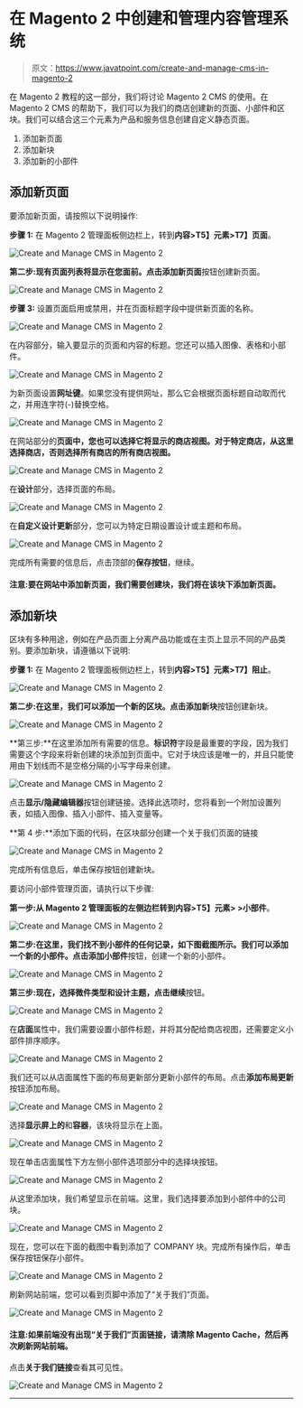 # 在 Magento 2 中创建和管理内容管理系统

> 原文：<https://www.javatpoint.com/create-and-manage-cms-in-magento-2>

在 Magento 2 教程的这一部分，我们将讨论 Magento 2 CMS 的使用。在 Magento 2 CMS 的帮助下，我们可以为我们的商店创建新的页面、小部件和区块。我们可以结合这三个元素为产品和服务信息创建自定义静态页面。

1.  添加新页面
2.  添加新块
3.  添加新的小部件

## 添加新页面

要添加新页面，请按照以下说明操作:

**步骤 1:** 在 Magento 2 管理面板侧边栏上，转到**内容>T5】元素>T7】页面**。

![Create and Manage CMS in Magento 2](img/f74a281a2ee5c1034ec5794938fa9554.png)

**第二步:**现有页面列表将显示在您面前。点击**添加新页面**按钮创建新页面。

![Create and Manage CMS in Magento 2](img/e82322c41dc0142f226fda359c96b3cd.png)

**步骤 3:** 设置页面启用或禁用，并在页面标题字段中提供新页面的名称。

![Create and Manage CMS in Magento 2](img/ac165044e5309991522a7e8d13a4feaa.png)

在内容部分，输入要显示的页面和内容的标题。您还可以插入图像、表格和小部件。

![Create and Manage CMS in Magento 2](img/6b52ed24d28591bd99de491ac1260bb5.png)

为新页面设置**网址键**。如果您没有提供网址，那么它会根据页面标题自动取而代之，并用连字符(-)替换空格。

![Create and Manage CMS in Magento 2](img/01e2667131dd3bc0dff57b98d0da010a.png)

在网站部分的**页面中，您也可以选择它将显示的商店视图。对于特定商店，从这里选择商店，否则选择所有商店的所有商店视图。**

![Create and Manage CMS in Magento 2](img/1f542dc5e37b7cc823ae1f551215b71d.png)

在**设计**部分，选择页面的布局。

![Create and Manage CMS in Magento 2](img/a019f6c231cf02ca4f75f2856e3afcec.png)

在**自定义设计更新**部分，您可以为特定日期设置设计或主题和布局。

![Create and Manage CMS in Magento 2](img/d5744ba83ab0fa7161e4283dfaf97949.png)

完成所有需要的信息后，点击顶部的**保存按钮**，继续。

#### 注意:要在网站中添加新页面，我们需要创建块，我们将在该块下添加新页面。

## 添加新块

区块有多种用途，例如在产品页面上分离产品功能或在主页上显示不同的产品类别。要添加新块，请遵循以下说明:

**步骤 1:** 在 Magento 2 管理面板侧边栏上，转到**内容>T5】元素>T7】阻止**。

![Create and Manage CMS in Magento 2](img/bbba5cdf33b383a8f46fca76a8d5e9d7.png)

**第二步:**在这里，我们可以添加一个新的区块。点击**添加新块**按钮创建新块。

![Create and Manage CMS in Magento 2](img/5be92c55af9ef0cb2e711a9007dd228d.png)

**第三步:**在这里添加所有需要的信息。**标识符**字段是最重要的字段，因为我们需要这个字段来将新创建的块添加到页面中。它对于块应该是唯一的，并且只能使用由下划线而不是空格分隔的小写字母来创建。

![Create and Manage CMS in Magento 2](img/8d43e45d9a148b4086d059f5b73fe604.png)

点击**显示/隐藏编辑器**按钮创建链接。选择此选项时，您将看到一个附加设置列表，如插入图像、插入小部件、插入变量等。

**第 4 步:**添加下面的代码，在区块部分创建一个关于我们页面的链接

![Create and Manage CMS in Magento 2](img/55b1d6b94184fa7ddd6913d4f0d0ad5e.png)

完成所有信息后，单击保存按钮创建新块。

要访问小部件管理页面，请执行以下步骤:

**第一步:**从 Magento 2 管理面板的左侧边栏转到**内容>T5】元素> >小部件**。

![Create and Manage CMS in Magento 2](img/4a9600502d4af8e9209662684377645a.png)

**第二步:**在这里，我们找不到小部件的任何记录，如下图截图所示。我们可以添加一个新的小部件。点击**添加小部件**按钮，创建一个新的小部件。

![Create and Manage CMS in Magento 2](img/4616be76735b721c57b483d1cca15636.png)

**第三步:**现在，选择微件类型和设计主题，点击**继续**按钮。

![Create and Manage CMS in Magento 2](img/0c6d37ba8105b9d70b5bad8706cf4954.png)

在**店面**属性中，我们需要设置小部件标题，并将其分配给商店视图，还需要定义小部件排序顺序。

![Create and Manage CMS in Magento 2](img/68bec8f47f51c7c4085e2cc3405b8da7.png)

我们还可以从店面属性下面的布局更新部分更新小部件的布局。点击**添加布局更新**按钮添加布局。

![Create and Manage CMS in Magento 2](img/b3c04885895352e98ee612816cf1bc77.png)

选择**显示屏上的**和**容器**，该块将显示在上面。

![Create and Manage CMS in Magento 2](img/c6fdc1cdfff2a908d27e5a96cb420ae5.png)

现在单击店面属性下方左侧小部件选项部分中的选择块按钮。

![Create and Manage CMS in Magento 2](img/4a90e4d7a48ec95f67941fd73bbaf70c.png)

从这里添加块，我们希望显示在前端。这里，我们选择要添加到小部件中的公司块。

![Create and Manage CMS in Magento 2](img/adf022790f1c25fc1140d54856506250.png)

现在，您可以在下面的截图中看到添加了 COMPANY 块。完成所有操作后，单击保存按钮保存小部件。

![Create and Manage CMS in Magento 2](img/3bea955ae7581a1cdf97cbeb0bca0a9b.png)

刷新网站前端，您可以看到页脚中添加了“关于我们”页面。

![Create and Manage CMS in Magento 2](img/e6fd2706078e2552371e55a126206803.png)

#### 注意:如果前端没有出现“关于我们”页面链接，请清除 Magento Cache，然后再次刷新网站前端。

点击**关于我们链接**查看其可见性。

![Create and Manage CMS in Magento 2](img/9d1a688b74c069dae1bcaf3f5cdb6bd7.png)

* * *